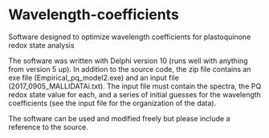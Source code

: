# Wavelength-coefficients
Software designed to optimize wavelength coefficients for plastoquinone redox state analysis

The software was written with Delphi version 10 (runs well with anything from version 5 up). In addition to the source code, the zip file contains an exe file (Empirical_pq_model2.exe) and an input file (2017_0905_MALLIDATAi.txt). The input file must contain the spectra, the PQ redox state value for each, and a series of initial guesses for the wavelength coefficients (see the input file for the organization of the data).

The software can be used and modified freely but please include a reference to the source.
